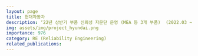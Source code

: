 ```yaml
---
layout: page
title: 현대자동차
description: ‘22년 상반기 부품 신뢰성 자문단 운영 (MEA 등 3개 부품)  (2022.03 ~ 2023.02)
img: assets/img/project_hyundai.png
importance: 976
category: RE (Reliability Engineering)
related_publications:
---
```


